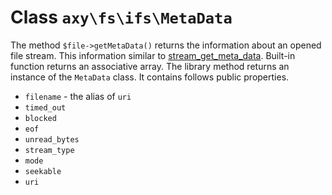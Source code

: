 # Class `axy\fs\ifs\MetaData`

The method `$file->getMetaData()` returns the information about an opened file stream. This information similar to [stream_get_meta_data](http://php.net/stream_get_meta_data).
Built-in function returns an associative array.
The library method returns an instance of the `MetaData` class.
It contains follows public properties.

* `filename` - the alias of `uri`
* `timed_out`
* `blocked`
* `eof`
* `unread_bytes`
* `stream_type`
* `mode`
* `seekable`
* `uri`

